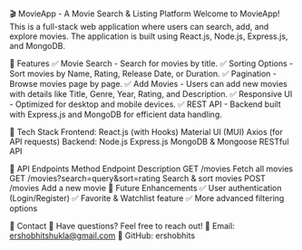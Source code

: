 🎬 MovieApp - A Movie Search & Listing Platform
Welcome to MovieApp! This is a full-stack web application where users can search, add, and explore movies. The application is built using React.js, Node.js, Express.js, and MongoDB.

📌 Features
✅ Movie Search - Search for movies by title.
✅ Sorting Options - Sort movies by Name, Rating, Release Date, or Duration.
✅ Pagination - Browse movies page by page.
✅ Add Movies - Users can add new movies with details like Title, Genre, Year, Rating, and Description.
✅ Responsive UI - Optimized for desktop and mobile devices.
✅ REST API - Backend built with Express.js and MongoDB for efficient data handling.

🚀 Tech Stack
Frontend:
React.js (with Hooks)
Material UI (MUI)
Axios (for API requests)
Backend:
Node.js
Express.js
MongoDB & Mongoose
RESTful API

📡 API Endpoints
Method	Endpoint	Description
GET	/movies	Fetch all movies
GET	/movies?search=query&sort=rating	Search & sort movies
POST	/movies	Add a new movie
🌟 Future Enhancements
✅ User authentication (Login/Register)
✅ Favorite & Watchlist feature
✅ More advanced filtering options

📩 Contact
💬 Have questions? Feel free to reach out!
📧 Email: ershobhitshukla@gmail.com
🔗 GitHub: ershobhits
